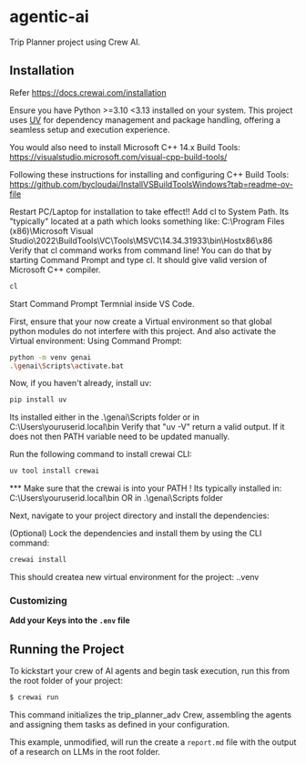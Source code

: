 # agentic-ai

Trip Planner project using Crew AI.

## Installation

Refer https://docs.crewai.com/installation

Ensure you have Python >=3.10 <3.13 installed on your system. This project uses [UV](https://docs.astral.sh/uv/) for dependency management and package handling, offering a seamless setup and execution experience.

You would also need to install
Microsoft C++ 14.x Build Tools:
https://visualstudio.microsoft.com/visual-cpp-build-tools/

Following these instructions for installing and configuring C++ Build Tools:
https://github.com/bycloudai/InstallVSBuildToolsWindows?tab=readme-ov-file

Restart PC/Laptop for installation to take effect!!
Add cl to System Path. Its "typically" located at a path which looks something like:
C:\Program Files (x86)\Microsoft Visual Studio\2022\BuildTools\VC\Tools\MSVC\14.34.31933\bin\Hostx86\x86
Verify that cl command works from command line! You can do that by starting Command Prompt and type cl. 
It should give valid version of Microsoft C++ compiler.
```bash
cl
```

Start Command Prompt Termnial inside VS Code.

First, ensure that your now create a Virtual environment so that global python modules do not interfere with this project. And also activate the Virtual environment:
Using Command Prompt:
```bash
python -m venv genai
.\genai\Scripts\activate.bat
```

Now, if you haven't already, install uv:

```bash
pip install uv
```
Its installed either in the .\genai\Scripts folder or in C:\Users\youruserid\.local\bin
Verify that "uv -V" return a valid output. If it does not then PATH variable need to be updated manually.

Run the following command to install crewai CLI:

```bash
uv tool install crewai
```

*** Make sure that the crewai is into your PATH ! Its typically installed in:
C:\Users\youruserid\.local\bin OR in .\genai\Scripts folder

Next, navigate to your project directory and install the dependencies:

(Optional) Lock the dependencies and install them by using the CLI command:
```bash
crewai install
```

This should createa new virtual environment for the project: .\.venv

### Customizing

**Add your Keys into the `.env` file**

## Running the Project

To kickstart your crew of AI agents and begin task execution, run this from the root folder of your project:

```bash
$ crewai run
```

This command initializes the trip_planner_adv Crew, assembling the agents and assigning them tasks as defined in your configuration.

This example, unmodified, will run the create a `report.md` file with the output of a research on LLMs in the root folder.
